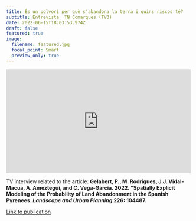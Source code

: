 ```yaml
---
title: És un polvorí per què s'abandona la terra i quins riscos té?
subtitle: Entrevista  TN Comarques (TV3)
date: 2022-06-15T18:03:53.974Z
draft: false
featured: true
image:
  filename: featured.jpg
  focal_point: Smart
  preview_only: true
---
```

<iframe title="video 5996674" src="https://www.ccma.cat/video/embed/5996674/" allowfullscreen scrolling="no" frameborder="0" width="500px" height="281px"></iframe>
<p align="justify">

TV interview related to the article: <b> Gelabert, P., M. Rodrigues, J.J. Vidal-Macua, A. Ameztegui, and C. Vega-Garcia. 2022. “Spatially Explicit Modeling of the Probability of Land Abandonment in the Spanish Pyrenees. <i>Landscape and Urban Planning</i> 226: 104487. </b>
  
<a href="https://pjgelabert.netlify.app/publication/landtrendr-smoothed-spectral-profiles-enhance-woody-encroachment-monitoring"> Link to publication </a>

</p>
